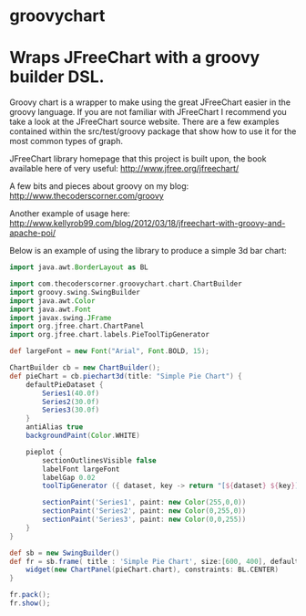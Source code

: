 # groovychart
# Wraps JFreeChart with a groovy builder DSL.

Groovy chart is a wrapper to make using the great JFreeChart easier in the groovy language.
If you are not familiar with JFreeChart I recommend you take a look at the JFreeChart source
website. There are a few examples contained within the src/test/groovy package that show how
to use it for the most common types of graph.

JFreeChart library homepage that this project is built upon, the book available here of very useful:
http://www.jfree.org/jfreechart/

A few bits and pieces about groovy on my blog:
http://www.thecoderscorner.com/groovy

Another example of usage here:
http://www.kellyrob99.com/blog/2012/03/18/jfreechart-with-groovy-and-apache-poi/

Below is an example of using the library to produce a simple 3d bar chart:

```groovy
import java.awt.BorderLayout as BL

import com.thecoderscorner.groovychart.chart.ChartBuilder
import groovy.swing.SwingBuilder
import java.awt.Color
import java.awt.Font
import javax.swing.JFrame
import org.jfree.chart.ChartPanel
import org.jfree.chart.labels.PieToolTipGenerator

def largeFont = new Font("Arial", Font.BOLD, 15);

ChartBuilder cb = new ChartBuilder();
def pieChart = cb.piechart3d(title: "Simple Pie Chart") {
    defaultPieDataset {
        Series1(40.0f)
        Series2(30.0f)
        Series3(30.0f)
    }
    antiAlias true
    backgroundPaint(Color.WHITE)

    pieplot {
        sectionOutlinesVisible false
        labelFont largeFont
        labelGap 0.02
        toolTipGenerator ({ dataset, key -> return "[${dataset} ${key}]" as String } as PieToolTipGenerator)

        sectionPaint('Series1', paint: new Color(255,0,0))
        sectionPaint('Series2', paint: new Color(0,255,0))
        sectionPaint('Series3', paint: new Color(0,0,255))
    }
}

def sb = new SwingBuilder()
def fr = sb.frame( title : 'Simple Pie Chart', size:[600, 400], defaultCloseOperation: JFrame.EXIT_ON_CLOSE) {
    widget(new ChartPanel(pieChart.chart), constraints: BL.CENTER)
}

fr.pack();
fr.show();
```

